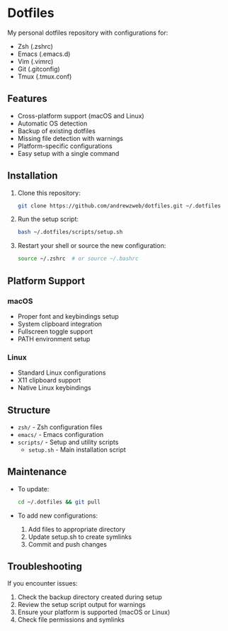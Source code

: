 # Dotfiles

My personal dotfiles repository with configurations for:
- Zsh (.zshrc)
- Emacs (.emacs.d)
- Vim (.vimrc)
- Git (.gitconfig)
- Tmux (.tmux.conf)

## Features

- Cross-platform support (macOS and Linux)
- Automatic OS detection
- Backup of existing dotfiles
- Missing file detection with warnings
- Platform-specific configurations
- Easy setup with a single command

## Installation

1. Clone this repository:
   ```bash
   git clone https://github.com/andrewzweb/dotfiles.git ~/.dotfiles
   ```

2. Run the setup script:
   ```bash
   bash ~/.dotfiles/scripts/setup.sh
   ```

3. Restart your shell or source the new configuration:
   ```bash
   source ~/.zshrc  # or source ~/.bashrc
   ```

## Platform Support

### macOS
- Proper font and keybindings setup
- System clipboard integration
- Fullscreen toggle support
- PATH environment setup

### Linux
- Standard Linux configurations
- X11 clipboard support
- Native Linux keybindings

## Structure

- `zsh/` - Zsh configuration files
- `emacs/` - Emacs configuration
- `scripts/` - Setup and utility scripts
  - `setup.sh` - Main installation script

## Maintenance

- To update:
  ```bash
  cd ~/.dotfiles && git pull
  ```

- To add new configurations:
  1. Add files to appropriate directory
  2. Update setup.sh to create symlinks
  3. Commit and push changes

## Troubleshooting

If you encounter issues:
1. Check the backup directory created during setup
2. Review the setup script output for warnings
3. Ensure your platform is supported (macOS or Linux)
4. Check file permissions and symlinks

